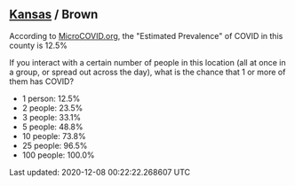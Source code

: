 
## [Kansas](/united-states/kansas) / Brown

According to [MicroCOVID.org](http://microcovid.org),
the "Estimated Prevalence" of COVID in this county is 12.5%

If you interact with a certain number of people in this location
(all at once in a group, or spread out across the day), what is the chance that
1 or more of them has COVID?

- 1 person: 12.5%
- 2 people: 23.5%
- 3 people: 33.1%
- 5 people: 48.8%
- 10 people: 73.8%
- 25 people: 96.5%
- 100 people: 100.0%

Last updated: 2020-12-08 00:22:22.268607 UTC
